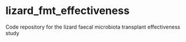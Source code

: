 # lizard_fmt_effectiveness
Code repository for the lizard faecal microbiota transplant effectiveness study
